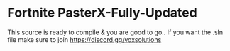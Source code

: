 # Fortnite PasterX-Fully-Updated

This source is ready to compile & you are good to go.. 
If you want the .sln file make sure to join https://discord.gg/voxsolutions 
